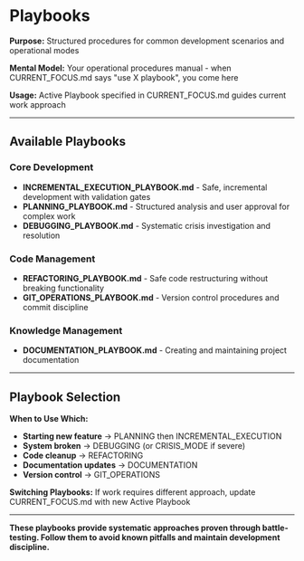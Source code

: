 # Playbooks

**Purpose:** Structured procedures for common development scenarios and operational modes

**Mental Model:** Your operational procedures manual - when CURRENT_FOCUS.md says "use X playbook", you come here

**Usage:** Active Playbook specified in CURRENT_FOCUS.md guides current work approach

---

## Available Playbooks

### Core Development
- **INCREMENTAL_EXECUTION_PLAYBOOK.md** - Safe, incremental development with validation gates
- **PLANNING_PLAYBOOK.md** - Structured analysis and user approval for complex work
- **DEBUGGING_PLAYBOOK.md** - Systematic crisis investigation and resolution

### Code Management  
- **REFACTORING_PLAYBOOK.md** - Safe code restructuring without breaking functionality
- **GIT_OPERATIONS_PLAYBOOK.md** - Version control procedures and commit discipline

### Knowledge Management
- **DOCUMENTATION_PLAYBOOK.md** - Creating and maintaining project documentation

---

## Playbook Selection

**When to Use Which:**
- **Starting new feature** → PLANNING then INCREMENTAL_EXECUTION
- **System broken** → DEBUGGING (or CRISIS_MODE if severe)
- **Code cleanup** → REFACTORING
- **Documentation updates** → DOCUMENTATION
- **Version control** → GIT_OPERATIONS

**Switching Playbooks:**
If work requires different approach, update CURRENT_FOCUS.md with new Active Playbook

---

**These playbooks provide systematic approaches proven through battle-testing. Follow them to avoid known pitfalls and maintain development discipline.**